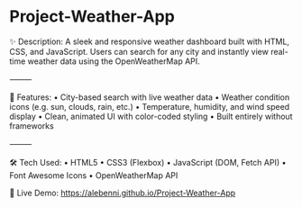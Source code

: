# Project-Weather-App

✨ Description:
A sleek and responsive weather dashboard built with HTML, CSS, and JavaScript.
Users can search for any city and instantly view real-time weather data using the OpenWeatherMap API.

⸻

🚀 Features:
	•	City-based search with live weather data
	•	Weather condition icons (e.g. sun, clouds, rain, etc.)
	•	Temperature, humidity, and wind speed display
	•	Clean, animated UI with color-coded styling
	•	Built entirely without frameworks

⸻

🛠️ Tech Used:
	•	HTML5
	•	CSS3 (Flexbox)
	•	JavaScript (DOM, Fetch API)
	•	Font Awesome Icons
	•	OpenWeatherMap API


📂 Live Demo:
https://alebenni.github.io/Project-Weather-App
